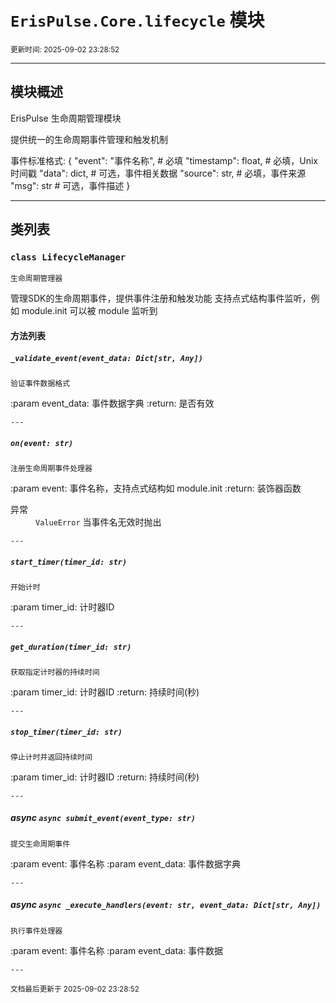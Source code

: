 # `ErisPulse.Core.lifecycle` 模块

<sup>更新时间: 2025-09-02 23:28:52</sup>

---

## 模块概述


ErisPulse 生命周期管理模块

提供统一的生命周期事件管理和触发机制

事件标准格式:
{
    "event": "事件名称",  # 必填
    "timestamp": float,  # 必填，Unix时间戳
    "data": dict,        # 可选，事件相关数据
    "source": str,       # 必填，事件来源
    "msg": str           # 可选，事件描述
}

---

## 类列表

### `class LifecycleManager`

    生命周期管理器

管理SDK的生命周期事件，提供事件注册和触发功能
支持点式结构事件监听，例如 module.init 可以被 module 监听到

    
#### 方法列表

##### `_validate_event(event_data: Dict[str, Any])`

    验证事件数据格式

:param event_data: 事件数据字典
:return: 是否有效

    ---
    
##### `on(event: str)`

    注册生命周期事件处理器

:param event: 事件名称，支持点式结构如 module.init
:return: 装饰器函数

<dt>异常</dt><dd><code>ValueError</code> 当事件名无效时抛出</dd>

    ---
    
##### `start_timer(timer_id: str)`

    开始计时

:param timer_id: 计时器ID

    ---
    
##### `get_duration(timer_id: str)`

    获取指定计时器的持续时间

:param timer_id: 计时器ID
:return: 持续时间(秒)

    ---
    
##### `stop_timer(timer_id: str)`

    停止计时并返回持续时间

:param timer_id: 计时器ID
:return: 持续时间(秒)

    ---
    
##### async `async submit_event(event_type: str)`

    提交生命周期事件

:param event: 事件名称
:param event_data: 事件数据字典

    ---
    
##### async `async _execute_handlers(event: str, event_data: Dict[str, Any])`

    执行事件处理器

:param event: 事件名称
:param event_data: 事件数据

    ---
    
<sub>文档最后更新于 2025-09-02 23:28:52</sub>